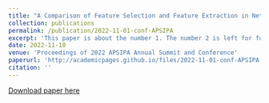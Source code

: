 ```yaml
---
title: "A Comparison of Feature Selection and Feature Extraction in Network Intrusion Detection Systems"
collection: publications
permalink: /publication/2022-11-01-conf-APSIPA
excerpt: 'This paper is about the number 1. The number 2 is left for future work.'
date: 2022-11-10
venue: 'Proceedings of 2022 APSIPA Annual Summit and Conference'
paperurl: 'http://academicpages.github.io/files/2022-11-01-conf-APSIPA.pdf'
citation: ''
---
```



[Download paper here](http://academicpages.github.io/files/2022-11-01-conf-APSIPA.pdf)

